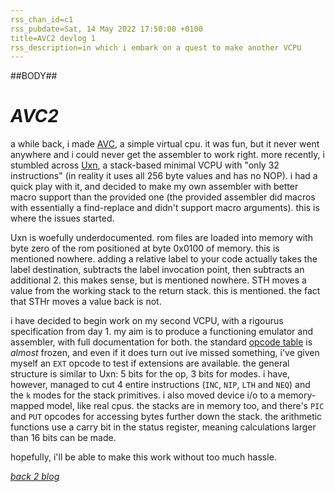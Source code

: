 ```yaml
---
rss_chan_id=c1
rss_pubdate=Sat, 14 May 2022 17:50:00 +0100
title=AVC2 devlog 1
rss_description=in which i embark on a quest to make another VCPU
---
```


##BODY##

# *AVC2*

a while back, i made [AVC](https://github.com/ambyshframber/avc), a simple virtual cpu. it was fun, but it never went anywhere and i could never get the assembler to work right. more recently, i stumbled across [Uxn](https://wiki.xxiivv.com/site/uxn.html), a stack-based minimal VCPU with "only 32 instructions" (in reality it uses all 256 byte values and has no NOP). i had a quick play with it, and decided to make my own assembler with better macro support than the provided one (the provided assembler did macros with essentially a find-replace and didn't support macro arguments). this is where the issues started.

Uxn is woefully underdocumented. rom files are loaded into memory with byte zero of the rom positioned at byte 0x0100 of memory. this is mentioned nowhere. adding a relative label to your code actually takes the label destination, subtracts the label invocation point, then subtracts an additional 2. this makes sense, but is mentioned nowhere. STH moves a value from the working stack to the return stack. this is mentioned. the fact that STHr moves a value back is not.

i have decided to begin work on my second VCPU, with a rigourus specification from day 1. my aim is to produce a functioning emulator and assembler, with full documentation for both. the standard [opcode table](opcode_table.txt) is *almost* frozen, and even if it does turn out ive missed something, i've given myself an `EXT` opcode to test if extensions are available. the general structure is similar to Uxn: 5 bits for the op, 3 bits for modes. i have, however, managed to cut 4 entire instructions (`INC`, `NIP`, `LTH` and `NEQ`) and the `k` modes for the stack primitives. i also moved device i/o to a memory-mapped model, like real cpus. the stacks are in memory too, and there's `PIC` and `PUT` opcodes for accessing bytes further down the stack. the arithmetic functions use a carry bit in the status register, meaning calculations larger than 16 bits can be made.

hopefully, i'll be able to make this work without too much hassle.

*[back 2 blog](/blog)*
